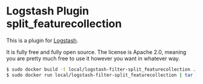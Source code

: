 # Logstash Plugin split_featurecollection

This is a plugin for [Logstash](https://github.com/elasticsearch/logstash).

It is fully free and fully open source. The license is Apache 2.0, meaning you are pretty much free to use it however you want in whatever way.

```bash
$ sudo docker build -t local/logstash-filter-split_featurecollection .
$ sudo docker run local/logstash-filter-split_featurecollection | tar -x
```
